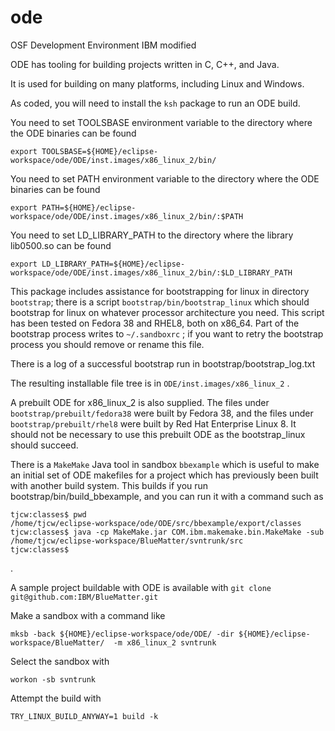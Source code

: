 # ode
OSF Development Environment IBM modified

ODE has tooling for building projects written in C, C++, and Java. 

It is used for building on many platforms, including Linux and Windows.

As coded, you will need to install the `ksh` package to run an ODE build.

You need to set TOOLSBASE environment variable to the directory where the ODE binaries can be found

    export TOOLSBASE=${HOME}/eclipse-workspace/ode/ODE/inst.images/x86_linux_2/bin/

You need to set PATH environment variable to the directory where the ODE binaries can be found

    export PATH=${HOME}/eclipse-workspace/ode/ODE/inst.images/x86_linux_2/bin/:$PATH

You need to set LD_LIBRARY_PATH to the directory where the library lib0500.so can be found

    export LD_LIBRARY_PATH=${HOME}/eclipse-workspace/ode/ODE/inst.images/x86_linux_2/bin/:$LD_LIBRARY_PATH

This package includes assistance for bootstrapping for linux in directory `bootstrap`; there is a script `bootstrap/bin/bootstrap_linux` which should bootstrap for linux on whatever processor architecture you need. This script has been tested on Fedora 38 and RHEL8, both on x86_64. Part of the bootstrap process writes to `~/.sandboxrc` ; if you want to retry the bootstrap process you should remove or rename this file.

There is a log of a successful bootstrap run in bootstrap/bootstrap_log.txt

The resulting installable file tree is in `ODE/inst.images/x86_linux_2` .

A prebuilt ODE for x86_linux_2 is also supplied. 
The files under `bootstrap/prebuilt/fedora38` were built by Fedora 38, and the
files under `bootstrap/prebuilt/rhel8` were built by Red Hat Enterprise Linux 8. It should not be necessary to use this prebuilt ODE as the bootstrap_linux should succeed.


There is a `MakeMake` Java tool in sandbox `bbexample` which is useful to 
make an initial set of ODE makefiles for a project which has previously been
built with another build system. This builds if you run bootstrap/bin/build_bbexample, and you can run it with a command such as 

    tjcw:classes$ pwd
    /home/tjcw/eclipse-workspace/ode/ODE/src/bbexample/export/classes
    tjcw:classes$ java -cp MakeMake.jar COM.ibm.makemake.bin.MakeMake -sub /home/tjcw/eclipse-workspace/BlueMatter/svntrunk/src
    tjcw:classes$

.


A sample project buildable with ODE is available with `git clone git@github.com:IBM/BlueMatter.git`

Make a sandbox with a command like

    mksb -back ${HOME}/eclipse-workspace/ode/ODE/ -dir ${HOME}/eclipse-workspace/BlueMatter/  -m x86_linux_2 svntrunk

Select the sandbox with

    workon -sb svntrunk

Attempt the build with

    TRY_LINUX_BUILD_ANYWAY=1 build -k

